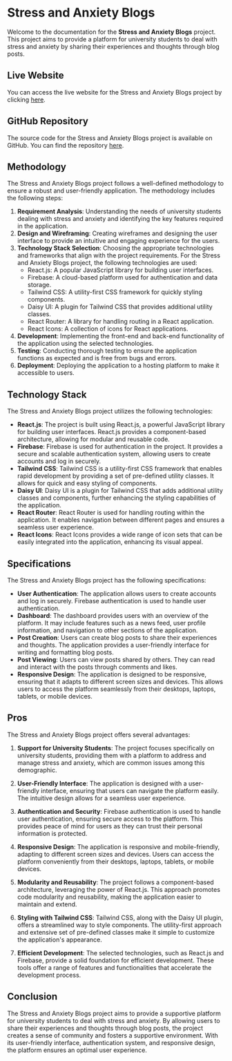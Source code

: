 # Stress and Anxiety Blogs

Welcome to the documentation for the **Stress and Anxiety Blogs** project. This project aims to provide a platform for university students to deal with stress and anxiety by sharing their experiences and thoughts through blog posts.

## Live Website

You can access the live website for the Stress and Anxiety Blogs project by clicking [here](https://stress-n-anxiety-blogs.netlify.app).

## GitHub Repository

The source code for the Stress and Anxiety Blogs project is available on GitHub. You can find the repository [here](https://github.com/MarufAlAslam/react-social-n-blogs).

## Methodology

The Stress and Anxiety Blogs project follows a well-defined methodology to ensure a robust and user-friendly application. The methodology includes the following steps:

1. **Requirement Analysis**: Understanding the needs of university students dealing with stress and anxiety and identifying the key features required in the application.
2. **Design and Wireframing**: Creating wireframes and designing the user interface to provide an intuitive and engaging experience for the users.
3. **Technology Stack Selection**: Choosing the appropriate technologies and frameworks that align with the project requirements. For the Stress and Anxiety Blogs project, the following technologies are used:
    - React.js: A popular JavaScript library for building user interfaces.
    - Firebase: A cloud-based platform used for authentication and data storage.
    - Tailwind CSS: A utility-first CSS framework for quickly styling components.
    - Daisy UI: A plugin for Tailwind CSS that provides additional utility classes.
    - React Router: A library for handling routing in a React application.
    - React Icons: A collection of icons for React applications.
4. **Development**: Implementing the front-end and back-end functionality of the application using the selected technologies.
5. **Testing**: Conducting thorough testing to ensure the application functions as expected and is free from bugs and errors.
6. **Deployment**: Deploying the application to a hosting platform to make it accessible to users.

## Technology Stack

The Stress and Anxiety Blogs project utilizes the following technologies:

- **React.js**: The project is built using React.js, a powerful JavaScript library for building user interfaces. React.js provides a component-based architecture, allowing for modular and reusable code.
- **Firebase**: Firebase is used for authentication in the project. It provides a secure and scalable authentication system, allowing users to create accounts and log in securely.
- **Tailwind CSS**: Tailwind CSS is a utility-first CSS framework that enables rapid development by providing a set of pre-defined utility classes. It allows for quick and easy styling of components.
- **Daisy UI**: Daisy UI is a plugin for Tailwind CSS that adds additional utility classes and components, further enhancing the styling capabilities of the application.
- **React Router**: React Router is used for handling routing within the application. It enables navigation between different pages and ensures a seamless user experience.
- **React Icons**: React Icons provides a wide range of icon sets that can be easily integrated into the application, enhancing its visual appeal.

## Specifications

The Stress and Anxiety Blogs project has the following specifications:

- **User Authentication**: The application allows users to create accounts and log in securely. Firebase authentication is used to handle user authentication.
- **Dashboard**: The dashboard provides users with an overview of the platform. It may include features such as a news feed, user profile information, and navigation to other sections of the application.
- **Post Creation**: Users can create blog posts to share their experiences and thoughts. The application provides a user-friendly interface for writing and formatting blog posts.
- **Post Viewing**: Users can view posts shared by others. They can read and interact with the posts through comments and likes.
- **Responsive Design**: The application is designed to be responsive, ensuring that it adapts to different screen sizes and devices. This allows users to access the platform seamlessly from their desktops, laptops, tablets, or mobile devices.


## Pros

The Stress and Anxiety Blogs project offers several advantages:

1. **Support for University Students**: The project focuses specifically on university students, providing them with a platform to address and manage stress and anxiety, which are common issues among this demographic.

2. **User-Friendly Interface**: The application is designed with a user-friendly interface, ensuring that users can navigate the platform easily. The intuitive design allows for a seamless user experience.

3. **Authentication and Security**: Firebase authentication is used to handle user authentication, ensuring secure access to the platform. This provides peace of mind for users as they can trust their personal information is protected.

4. **Responsive Design**: The application is responsive and mobile-friendly, adapting to different screen sizes and devices. Users can access the platform conveniently from their desktops, laptops, tablets, or mobile devices.

5. **Modularity and Reusability**: The project follows a component-based architecture, leveraging the power of React.js. This approach promotes code modularity and reusability, making the application easier to maintain and extend.

6. **Styling with Tailwind CSS**: Tailwind CSS, along with the Daisy UI plugin, offers a streamlined way to style components. The utility-first approach and extensive set of pre-defined classes make it simple to customize the application's appearance.

7. **Efficient Development**: The selected technologies, such as React.js and Firebase, provide a solid foundation for efficient development. These tools offer a range of features and functionalities that accelerate the development process.

## Conclusion

The Stress and Anxiety Blogs project aims to provide a supportive platform for university students to deal with stress and anxiety. By allowing users to share their experiences and thoughts through blog posts, the project creates a sense of community and fosters a supportive environment. With its user-friendly interface, authentication system, and responsive design, the platform ensures an optimal user experience.

